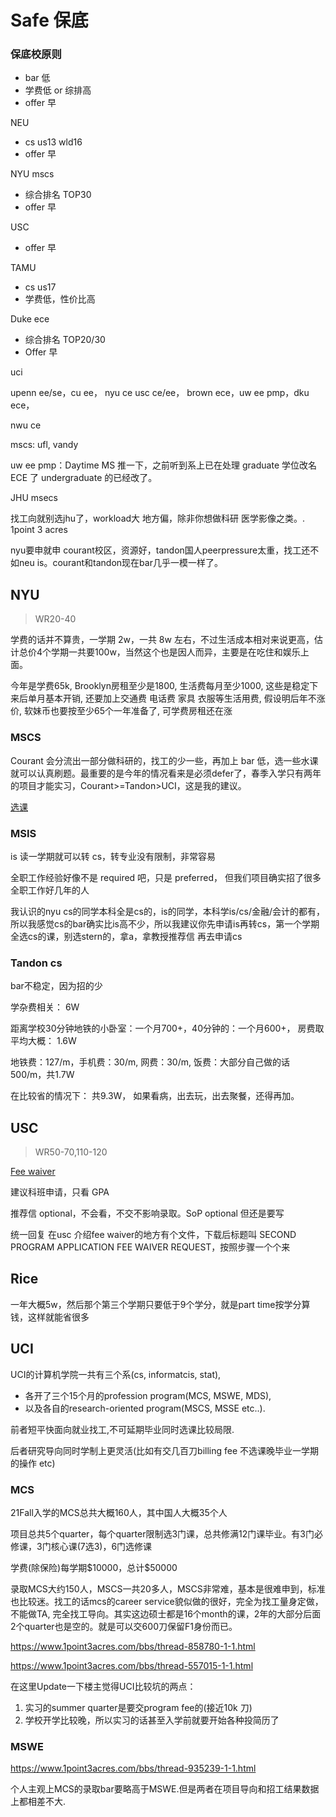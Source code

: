 # Safe 保底

### 保底校原则

- bar 低
- 学费低 or 综排高
- offer 早

NEU

- cs us13 wld16
- offer 早

NYU mscs

- 综合排名 TOP30
- offer 早

USC

- offer 早

TAMU

- cs us17
- 学费低，性价比高

Duke ece

- 综合排名 TOP20/30
- Offer 早

uci

upenn ee/se，cu ee， nyu ce usc ce/ee， brown ece，uw ee pmp，dku ece，

nwu ce

mscs: ufl, vandy

uw ee pmp：Daytime MS 推一下，之前听到系上已在处理 graduate 学位改名 ECE 了 undergraduate 的已经改了。

JHU msecs

找工向就别选jhu了，workload大 地方偏，除非你想做科研 医学影像之类。. 1point 3 acres

nyu要申就申 courant校区，资源好，tandon国人peerpressure太重，找工还不如neu is。courant和tandon现在bar几乎一模一样了。

## NYU

> WR20-40

学费的话并不算贵，一学期 2w，一共 8w 左右，不过生活成本相对来说更高，估计总价4个学期一共要100w，当然这个也是因人而异，主要是在吃住和娱乐上面。

今年是学费65k, Brooklyn房租至少是1800, 生活费每月至少1000, 这些是稳定下来后单月基本开销, 还要加上交通费 电话费 家具 衣服等生活用费, 假设明后年不涨价, 软妹币也要按至少65个一年准备了, 可学费房租还在涨

### MSCS

Courant 会分流出一部分做科研的，找工的少一些，再加上 bar 低，选一些水课就可以认真刷题。最重要的是今年的情况看来是必须defer了，春季入学只有两年的项目才能实习，Courant>=Tandon>UCI，这是我的建议。

[选课](https://www.1point3acres.com/bbs/thread-638807-1-1.html)

### MSIS

is 读一学期就可以转 cs，转专业没有限制，非常容易

全职工作经验好像不是 required 吧，只是 preferred， 但我们项目确实招了很多全职工作好几年的人

我认识的nyu cs的同学本科全是cs的，is的同学，本科学is/cs/金融/会计的都有，所以我感觉cs的bar确实比is高不少，所以我建议你先申请is再转cs，第一个学期全选cs的课，别选stern的，拿a，拿教授推荐信 再去申请cs

### Tandon cs 

bar不稳定，因为招的少

学杂费相关： 6W

距离学校30分钟地铁的小卧室：一个月700+，40分钟的：一个月600+， 房费取平均大概： 1.6W

地铁费：127/m，手机费：30/m, 网费：30/m, 饭费：大部分自己做的话 500/m，共1.7W

在比较省的情况下： 共9.3W， 如果看病，出去玩，出去聚餐，还得再加。

## USC

> WR50-70,110-120

[Fee waiver](https://gradadm.usc.edu/lightboxes/us-students-fee-waivers/)

建议科班申请，只看 GPA

推荐信 optional，不会看，不交不影响录取。SoP optional 但还是要写

统一回复 在usc 介绍fee waiver的地方有个文件，下载后标题叫 SECOND PROGRAM APPLICATION FEE WAIVER REQUEST，按照步骤一个个来

## Rice

一年大概5w，然后那个第三个学期只要低于9个学分，就是part time按学分算钱，这样就能省很多

## UCI

UCI的计算机学院一共有三个系(cs, informatcis, stat), 

- 各开了三个15个月的profession program(MCS, MSWE, MDS), 
- 以及各自的research-oriented program(MSCS, MSSE etc..). 

前者短平快面向就业找工,不可延期毕业同时选课比较局限. 

后者研究导向同时学制上更灵活(比如有交几百刀billing fee 不选课晚毕业一学期的操作 etc)

### MCS

21Fall入学的MCS总共大概160人，其中国人大概35个人

项目总共5个quarter，每个quarter限制选3门课，总共修满12门课毕业。有3门必修课，3门核心课(7选3)，6门选修课

学费(除保险)每学期\$10000，总计\$50000

录取MCS大约150人，MSCS一共20多人，MSCS非常难，基本是很难申到，标准也比较迷。找工的话mcs的career service貌似做的很好，完全为找工量身定做，不能做TA, 完全找工导向。其实这边硕士都是16个month的课，2年的大部分后面2个quarter也是空的。就是可以交600刀保留F1身份而已。

https://www.1point3acres.com/bbs/thread-858780-1-1.html

https://www.1point3acres.com/bbs/thread-557015-1-1.html

在这里Update一下楼主觉得UCI比较坑的两点：

1. 实习的summer quarter是要交program fee的(接近10k 刀) 
2. 学校开学比较晚，所以实习的话甚至入学前就要开始各种投简历了

### MSWE

https://www.1point3acres.com/bbs/thread-935239-1-1.html

个人主观上MCS的录取bar要略高于MSWE.但是两者在项目导向和招工结果数据上都相差不大.
